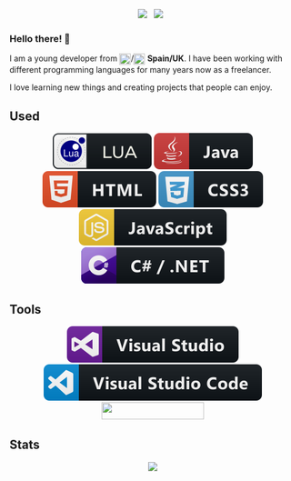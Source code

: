 <p align='center'>
<a href="https://twitter.com/nozdormv"><img height="64" src="https://cdn4.iconfinder.com/data/icons/social-media-icons-the-circle-set/48/twitter_circle-512.png"></a>&nbsp;&nbsp;
<a href="https://instagram.com/nozdormv"><img height="64" src="https://cdn4.iconfinder.com/data/icons/social-messaging-ui-color-shapes-2-free/128/social-instagram-new-circle-256.png"></a>&nbsp;&nbsp;
</p>  

### Hello there! 👋

I am a young developer from <img width="20" height="20" align="center" src="https://emojipedia-us.s3.dualstack.us-west-1.amazonaws.com/thumbs/120/apple/325/flag-spain_1f1ea-1f1f8.png">/<img width="20" height="20" align="center" src="https://emojipedia-us.s3.dualstack.us-west-1.amazonaws.com/thumbs/120/apple/325/flag-united-kingdom_1f1ec-1f1e7.png"> **Spain/UK**. I have been working with different programming languages for many years now as a freelancer.

I love learning new things and creating projects that people can enjoy.

## Used

   <p align="center">
      <img src="https://github.com/YisusOnDev/YisusOnDev/raw/8659315da5ae39e2635e7d2c1e2a6317163e3c72/lua.svg" />
      <img src="https://github.com/MikeCodesDotNET/ColoredBadges/raw/master/svg/dev/languages/java.svg" />
      <img src="https://github.com/MikeCodesDotNET/ColoredBadges/raw/master/svg/dev/languages/html.svg" />
      <img src="https://github.com/MikeCodesDotNET/ColoredBadges/raw/master/svg/dev/languages/css3.svg" />
      <img src="https://github.com/MikeCodesDotNET/ColoredBadges/raw/master/svg/dev/languages/js.svg" />
      <img src="https://github.com/MikeCodesDotNET/ColoredBadges/raw/master/svg/dev/languages/csharp_dotnet.svg" />
   </p>  
   
## Tools

   <p align="center">
      <img src="https://github.com/MikeCodesDotNET/ColoredBadges/raw/master/svg/dev/tools/visualstudio.svg" />
      <img src="https://github.com/MikeCodesDotNET/ColoredBadges/raw/master/svg/dev/tools/visualstudio_code.svg" />
      <img src="https://github.com/byronbutlerorg/Nozdormv/blob/main/resources/intellijidea.png?raw=true" width="180" height="30" />
   </p>
   
## Stats   

   <p align="center">
      <img width="45%" src="https://github-readme-stats.vercel.app/api?username=byronbutlerorg&layout=compact&theme=react&hide_border=true&count_private=true&show_icons=true"/>
   </p>
   